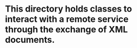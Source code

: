 # This directory holds classes to interact with a remote service through the exchange of XML documents.